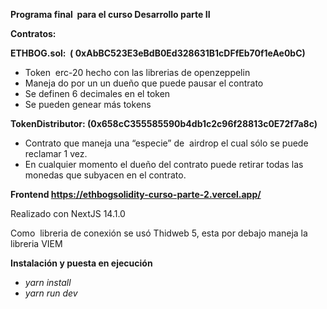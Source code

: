 **Programa final  para el curso Desarrollo parte II**

**Contratos:**

**ETHBOG.sol:  ( 0xAbBC523E3eBdB0Ed328631B1cDFfEb70f1eAe0bC)**

*   Token  erc-20 hecho con las librerias de openzeppelin
*   Maneja do por un un dueño que puede pausar el contrato
*   Se definen 6 decimales en el token
*   Se pueden genear más tokens

**TokenDistributor: (0x658cC355585590b4db1c2c96f28813c0E72f7a8c)**

*   Contrato que maneja una “especie” de  airdrop el cual sólo se puede reclamar 1 vez.
*   En cualquier momento el dueño del contrato puede retirar todas las monedas que subyacen en el contrato.

**Frontend https://ethbogsolidity-curso-parte-2.vercel.app/**

Realizado con NextJS 14.1.0

Como  libreria de conexión se usó Thidweb 5, esta por debajo maneja la libreria VIEM

**Instalación y puesta en ejecución**

*   _yarn install_
*   _yarn run dev_
